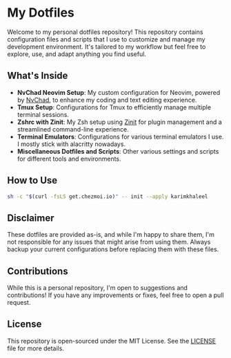 # My Dotfiles

Welcome to my personal dotfiles repository! This repository contains configuration files and scripts that I use to customize and manage my development environment. It's tailored to my workflow but feel free to explore, use, and adapt anything you find useful.

## What's Inside

- **NvChad Neovim Setup**: My custom configuration for Neovim, powered by [NvChad](https://nvchad.com/), to enhance my coding and text editing experience.
- **Tmux Setup**: Configurations for Tmux to efficiently manage multiple terminal sessions.
- **Zshrc with Zinit**: My Zsh setup using [Zinit](https://github.com/zdharma-continuum/zinit) for plugin management and a streamlined command-line experience.
- **Terminal Emulators**: Configurations for various terminal emulators I use. I mostly stick with alacritty nowadays.
- **Miscellaneous Dotfiles and Scripts**: Other various settings and scripts for different tools and environments.

## How to Use

```bash
sh -c "$(curl -fsLS get.chezmoi.io)" -- init --apply karimkhaleel
```

## Disclaimer

These dotfiles are provided as-is, and while I'm happy to share them, I'm not responsible for any issues that might arise from using them. Always backup your current configurations before replacing them with these files.

## Contributions

While this is a personal repository, I'm open to suggestions and contributions! If you have any improvements or fixes, feel free to open a pull request.

## License

This repository is open-sourced under the MIT License. See the [LICENSE](https://github.com/karimkhaleel/dotfiles/blob/main/LICENSE) file for more details.
